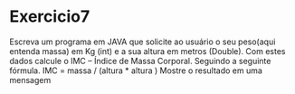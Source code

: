 # Exercicio7
Escreva um programa em JAVA que solicite ao usuário o seu peso(aqui entenda massa) em Kg (int) e a sua altura em metros (Double). Com estes dados calcule o IMC – Índice de Massa Corporal. Seguindo a seguinte fórmula. IMC = massa / (altura * altura ) Mostre o resultado em uma mensagem
